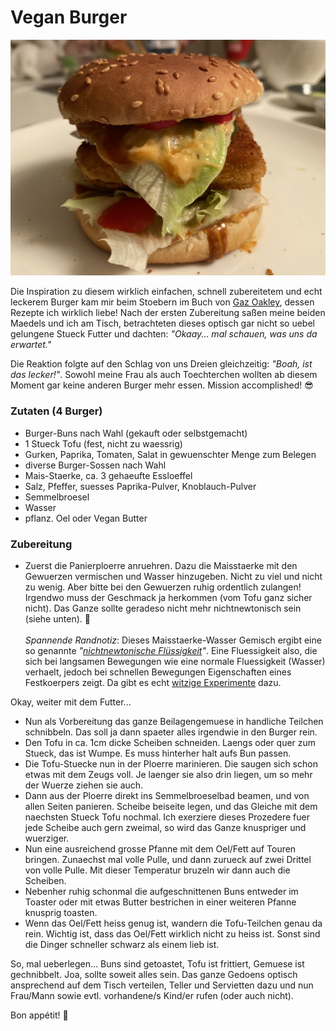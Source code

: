# Vegan Burger

![Vegan Burger](img/vegan-burger.jpeg "Leckerste Burger vong Welt!")

Die Inspiration zu diesem wirklich einfachen, schnell zubereitetem und echt leckerem Burger kam mir beim Stoebern im Buch von [Gaz Oakley](https://www.avantgardevegan.com), dessen Rezepte ich wirklich liebe! Nach der ersten Zubereitung saßen meine beiden Maedels und ich am Tisch, betrachteten dieses optisch gar nicht so uebel gelungene Stueck Futter und dachten: *"Okaay... mal schauen, was uns da erwartet."*

Die Reaktion folgte auf den Schlag von uns Dreien gleichzeitig: *"Boah, ist das lecker!"*. Sowohl meine Frau als auch Toechterchen wollten ab diesem Moment gar keine anderen Burger mehr essen. Mission accomplished! 😎

### Zutaten (4 Burger)
* Burger-Buns nach Wahl (gekauft oder selbstgemacht)
* 1 Stueck Tofu (fest, nicht zu waessrig)
* Gurken, Paprika, Tomaten, Salat in gewuenschter Menge zum Belegen
* diverse Burger-Sossen nach Wahl
* Mais-Staerke, ca. 3 gehaeufte Essloeffel
* Salz, Pfeffer, suesses Paprika-Pulver, Knoblauch-Pulver
* Semmelbroesel
* Wasser
* pflanz. Oel oder Vegan Butter

### Zubereitung
* Zuerst die Panierploerre anruehren. Dazu die Maisstaerke mit den Gewuerzen vermischen und Wasser hinzugeben. Nicht zu viel und nicht zu wenig. Aber bitte bei den Gewuerzen ruhig ordentlich zulangen! Irgendwo muss der Geschmack ja herkommen (vom Tofu ganz sicher nicht). Das Ganze sollte geradeso nicht mehr nichtnewtonisch sein (siehe unten). 🤪\
\
*Spannende Randnotiz*: Dieses Maisstaerke-Wasser Gemisch ergibt eine so genannte *"[nichtnewtonische Flüssigkeit](https://de.wikipedia.org/wiki/Rheologie#Eigenschaften_nichtnewtonscher_Flüssigkeiten)"*. Eine Fluessigkeit also, die sich bei langsamen Bewegungen wie eine normale Fluessigkeit (Wasser) verhaelt, jedoch bei schnellen Bewegungen Eigenschaften eines Festkoerpers zeigt. Da gibt es echt [witzige Experimente](https://www.youtube.com/watch?v=RIUEZ3AhrVE) dazu.

Okay, weiter mit dem Futter...
* Nun als Vorbereitung das ganze Beilagengemuese in handliche Teilchen schnibbeln. Das soll ja dann spaeter alles irgendwie in den Burger rein.
* Den Tofu in ca. 1cm dicke Scheiben schneiden. Laengs oder quer zum Stueck, das ist Wumpe. Es muss hinterher halt aufs Bun passen.
* Die Tofu-Stuecke nun in der Ploerre marinieren. Die saugen sich schon etwas mit dem Zeugs voll. Je laenger sie also drin liegen, um so mehr der Wuerze ziehen sie auch.
* Dann aus der Ploerre direkt ins Semmelbroeselbad beamen, und von allen Seiten panieren. Scheibe beiseite legen, und das Gleiche mit dem naechsten Stueck Tofu nochmal. Ich exerziere dieses Prozedere fuer jede Scheibe auch gern zweimal, so wird das Ganze knuspriger und wuerziger.
* Nun eine ausreichend grosse Pfanne mit dem Oel/Fett auf Touren bringen. Zunaechst mal volle Pulle, und dann zurueck auf zwei Drittel von volle Pulle. Mit dieser Temperatur bruzeln wir dann auch die Scheiben.
* Nebenher ruhig schonmal die aufgeschnittenen Buns entweder im Toaster oder mit etwas Butter bestrichen in einer weiteren Pfanne knusprig toasten.
* Wenn das Oel/Fett heiss genug ist, wandern die Tofu-Teilchen genau da rein. Wichtig ist, dass das Oel/Fett wirklich nicht zu heiss ist. Sonst sind die Dinger schneller schwarz als einem lieb ist.

So, mal ueberlegen... Buns sind getoastet, Tofu ist frittiert, Gemuese ist gechnibbelt. Joa, sollte soweit alles sein. Das ganze Gedoens optisch ansprechend auf dem Tisch verteilen, Teller und Servietten dazu und nun Frau/Mann sowie evtl. vorhandene/s Kind/er rufen (oder auch nicht).

Bon appétit! 🍔